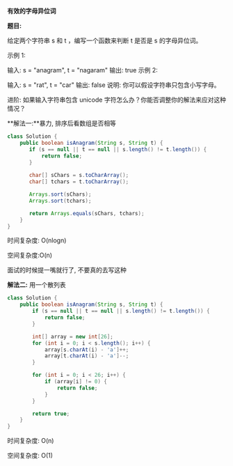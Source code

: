 **有效的字母异位词**



**题目:**

给定两个字符串 s 和 t ，编写一个函数来判断 t 是否是 s 的字母异位词。

示例 1:

输入: s = "anagram", t = "nagaram"
输出: true
示例 2:

输入: s = "rat", t = "car"
输出: false
说明:
你可以假设字符串只包含小写字母。

进阶:
如果输入字符串包含 unicode 字符怎么办？你能否调整你的解法来应对这种情况？



**解法一:**暴力, 排序后看数组是否相等

```java
class Solution {
    public boolean isAnagram(String s, String t) {
       if (s == null || t == null || s.length() != t.length()) {
           return false;
       }
       
       char[] sChars = s.toCharArray();
       char[] tchars = t.toCharArray();

       Arrays.sort(sChars);
       Arrays.sort(tchars);

       return Arrays.equals(sChars, tchars);
    }
}
```

时间复杂度: O(nlogn)

空间复杂度:O(n)

面试的时候提一嘴就行了, 不要真的去写这种



**解法二:** 用一个散列表

```java
class Solution {
    public boolean isAnagram(String s, String t) {
        if (s == null || t == null || s.length() != t.length()) {
            return false;
        }

        int[] array = new int[26];
        for (int i = 0; i < s.length(); i++) {
            array[s.charAt(i) - 'a']++;
            array[t.charAt(i) - 'a']--;
        }

        for (int i = 0; i < 26; i++) {
            if (array[i] != 0) {
                return false;
            }
        }

        return true;
    }
}
```

时间复杂度: O(n)

空间复杂度: O(1)